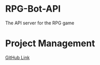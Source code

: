 # RPG-Bot-API

The API server for the RPG game

# Project Management
[GitHub Link](https://github.com/users/iSaluki/projects/2)